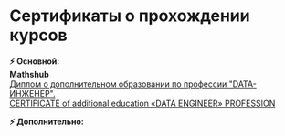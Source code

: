 # Сертификаты о прохождении курсов
**⚡ Основной:**  
**Mathshub**  
[Диплом о дополнительном образовании по профессии "DATA-ИНЖЕНЕР".](https://github.com/brrndalex/Data-Engineer-Projects/blob/main/%D0%A1%D0%B5%D1%80%D1%82%D0%B8%D1%84%D0%B8%D0%BA%D0%B0%D1%82%D1%8B%20%D0%BE%20%D0%BF%D1%80%D0%BE%D1%85%D0%BE%D0%B6%D0%B4%D0%B5%D0%BD%D0%B8%D0%B8%20%D0%BA%D1%83%D1%80%D1%81%D0%BE%D0%B2/%D0%94%D0%B8%D0%BF%D0%BB%D0%BE%D0%BC%20DE%20%D0%BC%D1%8D%D1%81%D1%85%D0%B0%D0%B1(ru)_page-0001.jpg)  
[CERTIFICATE of additional education «DATA ENGINEER» PROFESSION](https://github.com/brrndalex/Data-Engineer-Projects/blob/main/%D0%A1%D0%B5%D1%80%D1%82%D0%B8%D1%84%D0%B8%D0%BA%D0%B0%D1%82%D1%8B%20%D0%BE%20%D0%BF%D1%80%D0%BE%D1%85%D0%BE%D0%B6%D0%B4%D0%B5%D0%BD%D0%B8%D0%B8%20%D0%BA%D1%83%D1%80%D1%81%D0%BE%D0%B2/%D0%94%D0%B8%D0%BF%D0%BB%D0%BE%D0%BC%20DE%20mathhub(en)_page-0001.jpg)

**⚡ Дополнительно:**
